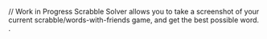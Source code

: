 // Work in Progress
Scrabble Solver allows you to take a screenshot of your current scrabble/words-with-friends game, and get the best possible word. 
.
